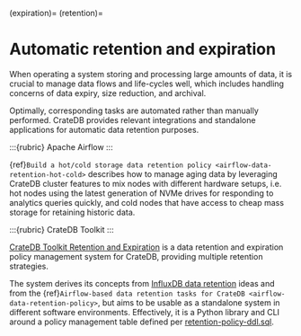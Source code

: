 (expiration)=
(retention)=

# Automatic retention and expiration

When operating a system storing and processing large amounts of data,
it is crucial to manage data flows and life-cycles well, which includes
handling concerns of data expiry, size reduction, and archival.

Optimally, corresponding tasks are automated rather than manually
performed. CrateDB provides relevant integrations and standalone
applications for automatic data retention purposes.

:::{rubric} Apache Airflow
:::

{ref}`Build a hot/cold storage data retention policy <airflow-data-retention-hot-cold>`
describes how to manage aging data by leveraging CrateDB cluster
features to mix nodes with different hardware setups, i.e. hot
nodes using the latest generation of NVMe drives for responding
to analytics queries quickly, and cold nodes that have access to
cheap mass storage for retaining historic data.

:::{rubric} CrateDB Toolkit
:::

[CrateDB Toolkit Retention and Expiration] is a data retention and
expiration policy management system for CrateDB, providing multiple
retention strategies.

The system derives its concepts from [InfluxDB data retention] ideas and
from the {ref}`Airflow-based data retention tasks for CrateDB <airflow-data-retention-policy>`,
but aims to be usable as a standalone system in different software environments.
Effectively, it is a Python library and CLI around a policy management
table defined per [retention-policy-ddl.sql].


[CrateDB Toolkit Retention and Expiration]: https://cratedb-toolkit.readthedocs.io/retention.html
[InfluxDB data retention]: https://docs.influxdata.com/influxdb/v1/guides/downsample_and_retain/
[retention-policy-ddl.sql]: https://github.com/crate/cratedb-toolkit/blob/main/cratedb_toolkit/retention/setup/schema.sql
